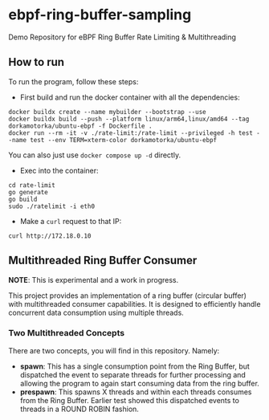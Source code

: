 # ebpf-ring-buffer-sampling

Demo Repository for eBPF Ring Buffer Rate Limiting &amp; Multithreading

## How to run

To run the program, follow these steps:

- First build and run the docker container with all the dependencies:
```
docker buildx create --name mybuilder --bootstrap --use
docker buildx build --push --platform linux/arm64,linux/amd64 --tag dorkamotorka/ubuntu-ebpf -f Dockerfile .
docker run --rm -it -v ./rate-limit:/rate-limit --privileged -h test --name test --env TERM=xterm-color dorkamotorka/ubuntu-ebpf
```

You can also just use `docker compose up -d` directly. 

- Exec into the container:
```
cd rate-limit
go generate
go build
sudo ./ratelimit -i eth0
```
- Make a `curl` request to that IP:
```
curl http://172.18.0.10
```

## Multithreaded Ring Buffer Consumer

**NOTE**: This is experimental and a work in progress.

This project provides an implementation of a ring buffer (circular buffer) with multithreaded consumer capabilities. It is designed to efficiently handle concurrent data consumption using multiple threads.

### Two Multithreaded Concepts

There are two concepts, you will find in this repository. Namely:

- **spawn**: This has a single consumption point from the Ring Buffer, but dispatched the event to separate threads for further processing and allowing the program to again start consuming data from the ring buffer.
- **prespawn**: This spawns X threads and within each threads consumes from the Ring Buffer. Earlier test showed this dispatched events to threads in a ROUND ROBIN fashion.

